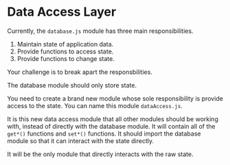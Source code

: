 # Data Access Layer

Currently, the `database.js` module has three main responsibilities.

1. Maintain state of application data.
1. Provide functions to access state.
1. Provide functions to change state.

Your challenge is to break apart the responsbilities.

The database module should only store state.

You need to create a brand new module whose sole responsibility is provide access to the state. You can name this module `dataAccess.js`.

It is this new data access module that all other modules should be working with, instead of directly with the database module. It will contain all of the `get*()` functions and `set*()` functions. It should import the database module so that it can interact with the state directly.

It will be the only module that directly interacts with the raw state.